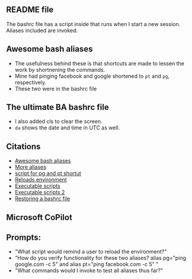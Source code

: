 ## README file

The bashrc file has a script inside that runs when I start a new session. Aliases included are invoked.

## Awesome bash aliases
- The usefulness behind these is that shortcuts are made to lessen the work by shortnening the commands.
- Mine had pinging facebook and google shortened to `pt` and `pg`, respectively.
- These two were in the bashrc file
  
## The ultimate BA bashrc file
- I also added cls to clear the screen.
- `da` shows the date and time in UTC as well.

## Citations

- [Awesome bash aliases](https://github.com/vikaskyadav/awesome-bash-alias)
- [More aliases](https://gist.github.com/zachbrowne/8bc414c9f30192067831fafebd14255c)
- [script for pg and pt shortut](https://www.linuxquestions.org/questions/linux-software-2/linux-command-shell-bash-for-pg-658342/)
- [Reloads environment](https://stackoverflow.com/questions/5055059/reload-environment-variables-in-a-bash-script)
- [Executable scripts](https://askubuntu.com/questions/229589/how-to-make-a-file-e-g-a-sh-script-executable-so-it-can-be-run-from-a-termi)
- [Executable scripts 2](https://stackoverflow.com/questions/42131982/how-can-i-make-my-shell-script-executable)
- [Restoring a bashrc file](https://askubuntu.com/questions/198730/how-to-restore-bashrc-file)

## Microsoft CoPilot
## Prompts:
- "What script would remind a user to reload the environment?"
- "How do you verify functionality for these two aliases?      alias pg="ping google.com -c 5" and alias pt="ping facebook.com -c 5"     "
- "What commands would I invoke to test all aliases thus far?"
